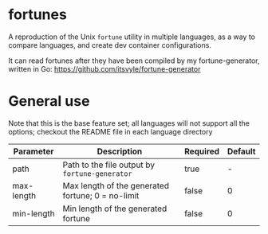 # fortunes
A reproduction of the Unix `fortune` utility in multiple languages, as a way to compare languages, and create dev container configurations.

It can read fortunes after they have been compiled by my fortune-generator, written in Go: https://github.com/itsvyle/fortune-generator

# General use
Note that this is the base feature set; all languages will not support all the options; checkout the README file in each language directory

| Parameter | Description | Required | Default |
| --- | --- | --- | --- |
| path | Path to the file output by `fortune-generator` | true | - |
| max-length | Max length of the generated fortune; 0 = no-limit | false | 0 |
| min-length | Min length of the generated fortune | false | 0 |
